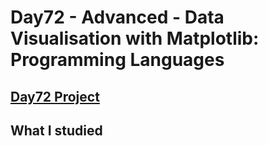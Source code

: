 # Day72 - Advanced - Data Visualisation with Matplotlib: Programming Languages
## [Day72 Project](https://github.com/alicehjjung/TIL-100-Days-of-Python/blob/main/Day72/Day72.ipynb)
## What I studied
